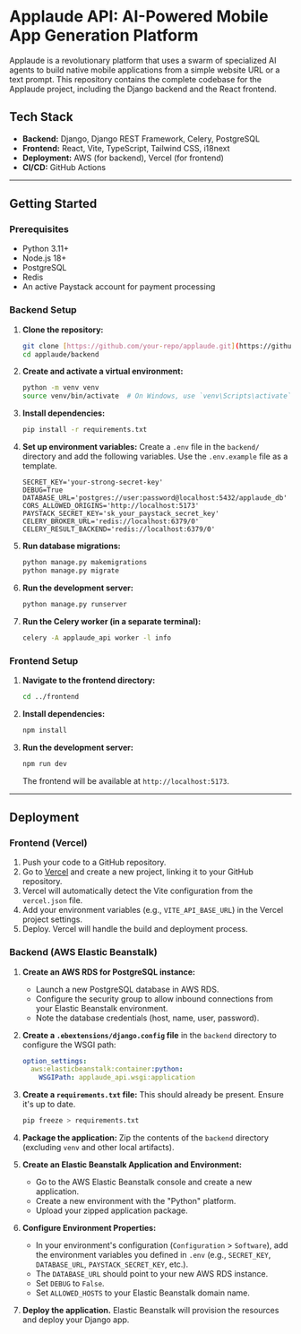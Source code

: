# Applaude API: AI-Powered Mobile App Generation Platform

Applaude is a revolutionary platform that uses a swarm of specialized AI agents to build native mobile applications from a simple website URL or a text prompt. This repository contains the complete codebase for the Applaude project, including the Django backend and the React frontend.

## Tech Stack

* **Backend:** Django, Django REST Framework, Celery, PostgreSQL
* **Frontend:** React, Vite, TypeScript, Tailwind CSS, i18next
* **Deployment:** AWS (for backend), Vercel (for frontend)
* **CI/CD:** GitHub Actions

---

## Getting Started

### Prerequisites

* Python 3.11+
* Node.js 18+
* PostgreSQL
* Redis
* An active Paystack account for payment processing

### Backend Setup

1.  **Clone the repository:**
    ```bash
    git clone [https://github.com/your-repo/applaude.git](https://github.com/your-repo/applaude.git)
    cd applaude/backend
    ```

2.  **Create and activate a virtual environment:**
    ```bash
    python -m venv venv
    source venv/bin/activate  # On Windows, use `venv\Scripts\activate`
    ```

3.  **Install dependencies:**
    ```bash
    pip install -r requirements.txt
    ```

4.  **Set up environment variables:**
    Create a `.env` file in the `backend/` directory and add the following variables. Use the `.env.example` file as a template.
    ```env
    SECRET_KEY='your-strong-secret-key'
    DEBUG=True
    DATABASE_URL='postgres://user:password@localhost:5432/applaude_db'
    CORS_ALLOWED_ORIGINS='http://localhost:5173'
    PAYSTACK_SECRET_KEY='sk_your_paystack_secret_key'
    CELERY_BROKER_URL='redis://localhost:6379/0'
    CELERY_RESULT_BACKEND='redis://localhost:6379/0'
    ```

5.  **Run database migrations:**
    ```bash
    python manage.py makemigrations
    python manage.py migrate
    ```

6.  **Run the development server:**
    ```bash
    python manage.py runserver
    ```

7.  **Run the Celery worker (in a separate terminal):**
    ```bash
    celery -A applaude_api worker -l info
    ```

### Frontend Setup

1.  **Navigate to the frontend directory:**
    ```bash
    cd ../frontend
    ```

2.  **Install dependencies:**
    ```bash
    npm install
    ```

3.  **Run the development server:**
    ```bash
    npm run dev
    ```
    The frontend will be available at `http://localhost:5173`.

---

## Deployment

### Frontend (Vercel)

1.  Push your code to a GitHub repository.
2.  Go to [Vercel](https://vercel.com) and create a new project, linking it to your GitHub repository.
3.  Vercel will automatically detect the Vite configuration from the `vercel.json` file.
4.  Add your environment variables (e.g., `VITE_API_BASE_URL`) in the Vercel project settings.
5.  Deploy. Vercel will handle the build and deployment process.

### Backend (AWS Elastic Beanstalk)

1.  **Create an AWS RDS for PostgreSQL instance:**
    * Launch a new PostgreSQL database in AWS RDS.
    * Configure the security group to allow inbound connections from your Elastic Beanstalk environment.
    * Note the database credentials (host, name, user, password).

2.  **Create a `.ebextensions/django.config` file** in the `backend` directory to configure the WSGI path:
    ```yaml
    option_settings:
      aws:elasticbeanstalk:container:python:
        WSGIPath: applaude_api.wsgi:application
    ```

3.  **Create a `requirements.txt` file:**
    This should already be present. Ensure it's up to date.
    ```bash
    pip freeze > requirements.txt
    ```

4.  **Package the application:**
    Zip the contents of the `backend` directory (excluding `venv` and other local artifacts).

5.  **Create an Elastic Beanstalk Application and Environment:**
    * Go to the AWS Elastic Beanstalk console and create a new application.
    * Create a new environment with the "Python" platform.
    * Upload your zipped application package.

6.  **Configure Environment Properties:**
    * In your environment's configuration (`Configuration` > `Software`), add the environment variables you defined in `.env` (e.g., `SECRET_KEY`, `DATABASE_URL`, `PAYSTACK_SECRET_KEY`, etc.).
    * The `DATABASE_URL` should point to your new AWS RDS instance.
    * Set `DEBUG` to `False`.
    * Set `ALLOWED_HOSTS` to your Elastic Beanstalk domain name.

7.  **Deploy the application.** Elastic Beanstalk will provision the resources and deploy your Django app.
